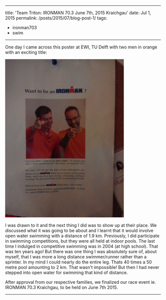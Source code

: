 ---
title: 'Team Triton: IRONMAN 70.3 June 7th, 2015 Kraichgau'
date: Jul 1, 2015
permalink: /posts/2015/07/blog-post-1/
tags:
  - ironman703
  - swim
 ---

One day I came across this poster at EWI, TU Delft with two men in orange with an exciting title:

![editing an image](/images/blog_images/blog1_p1.jpg)

I was drawn to it and the next thing I did was to show up at their place. We discussed what it was going to be about and I learnt that it would involve open water swimming with a distance of 1.9 km. Previously, I did  participate in swimming competitions, but they were all held at indoor pools. The last time I indulged in competitive swimming was in 2004 (at high school). That was ten years ago!  But there was one thing I was absolutely sure of, about myself, that I was more a long distance swimmer/runner rather than a sprinter. In my mind I could nearly do the entire leg. Thats 40 times a 50 metre pool amounting to 2 km. That wasn't impossible! But then I had never stepped into open water for swimming that kind of distance. 

After approval from our respective families, we finalized our race event ie.  IRONMAN 70.3 Kraichgau, to be held on June 7th 2015. 


------